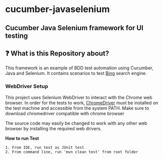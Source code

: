 # cucumber-javaselenium
## Cucumber Java Selenium framework for UI testing

## ❓ What is this Repository about?
This framework is an example of BDD test automation using Cucumber, Java and Selenium.
It contains scenarios to test [Bing](https://www.bing.com) search engine.

### WebDriver Setup
This project uses Selenium WebDriver to interact with the Chrome web browser.
In order for the tests to work, [ChromeDriver](https://sites.google.com/a/chromium.org/chromedriver/)
must be installed on the test machine and accessible from the system PATH.
Make sure to download chromedriver compatible with chrome browser

The source code may easily be changed to work with any other web browser by installing the required web drivers.

**How to run Test**

    1. From IDE, run test as JUnit test
    2. From command line, run 'mvn clean test' from root folder
